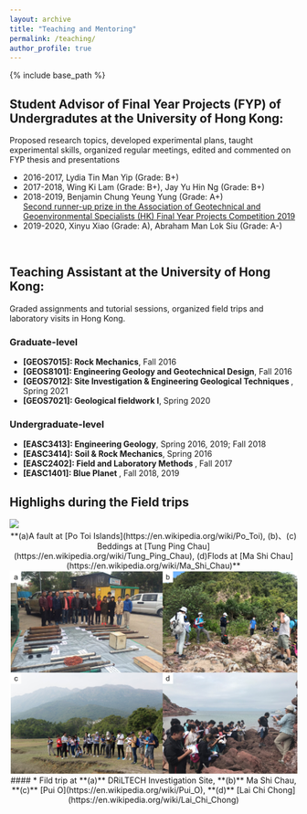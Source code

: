 ```yaml
---
layout: archive
title: "Teaching and Mentoring"
permalink: /teaching/
author_profile: true
---
```


{% include base_path %}

## Student Advisor of Final Year Projects (FYP) of Undergradutes at the University of Hong Kong:
Proposed research topics, developed experimental plans, taught experimental skills, organized regular meetings, edited and commented on FYP thesis and presentations 
* 2016-2017, Lydia Tin Man Yip (Grade: B+) 
* 2017-2018, Wing Ki Lam (Grade: B+), Jay Yu Hin Ng (Grade: B+)
* 2018-2019, Benjamin Chung Yeung Yung (Grade: A+)  
  [Second runner-up prize in the Association of Geotechnical and Geoenvironmental Specialists (HK) Final Year Projects Competition 2019](https://www.earthsciences.hku.hk/news_and_events/news/72/?back=8fa435f675f288b6086d5b29f2647e42)
* 2019-2020, Xinyu Xiao (Grade: A), Abraham Man Lok Siu (Grade: A-)  
<br>

## Teaching Assistant at the University of Hong Kong:  
Graded assignments and tutorial sessions, organized field trips and laboratory visits in Hong Kong.
### Graduate-level
  * <b>[GEOS7015]: Rock Mechanics</b>, Fall 2016
  * <b>[GEOS8101]: Engineering Geology and Geotechnical Design</b>, Fall 2016
  * <b>[GEOS7012]: Site Investigation & Engineering Geological Techniques </b>, Spring 2021
  * <b>[GEOS7021]: Geological fieldwork I</b>, Spring 2020

### Undergraduate-level
  * <b>[EASC3413]: Engineering Geology</b>, Spring 2016, 2019; Fall 2018
  * <b>[EASC3414]: Soil & Rock Mechanics</b>, Spring 2016
  * <b>[EASC2402]: Field and Laboratory Methods </b>, Fall 2017
  * <b>[EASC1401]: Blue Planet </b>, Fall 2018, 2019  
     

## Highlighs during the Field trips
  
<img src="/images/Geological structure in HK.jpg"/>
<div align="center">  
**(a)A fault at [Po Toi Islands](https://en.wikipedia.org/wiki/Po_Toi), (b)、(c) Beddings at [Tung Ping Chau](https://en.wikipedia.org/wiki/Tung_Ping_Chau), (d)Flods at [Ma Shi Chau](https://en.wikipedia.org/wiki/Ma_Shi_Chau)** 
</div>

<div align="center">  
<img src="/images/Field Trip in HK.jpg"/>
 #### * Fild trip at **(a)** DRiLTECH Investigation Site, **(b)** Ma Shi Chau, **(c)** [Pui O](https://en.wikipedia.org/wiki/Pui_O), **(d)** [Lai Chi Chong](https://en.wikipedia.org/wiki/Lai_Chi_Chong)  
</div>